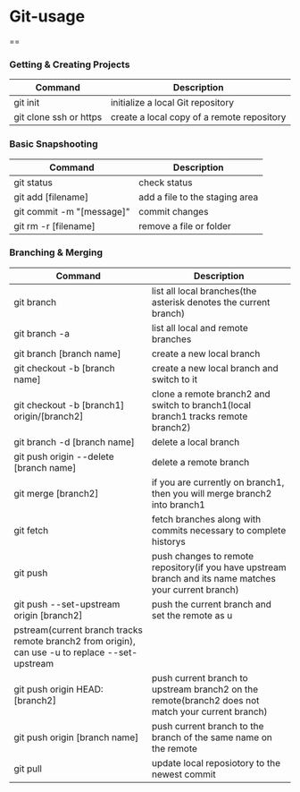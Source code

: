 # Git-usage
==

### Getting & Creating Projects

| Command | Description |
| ------- | ----------- |
| git init | initialize a local Git repository |
| git clone ssh or https | create a local copy of a remote repository |

### Basic Snapshooting

| Command | Description |
| ------- | ---------- |
| git status | check status|
| git add [filename]| add a file to the staging area |
| git commit -m "[message]" | commit changes |
| git rm -r [filename] | remove a file or folder |

### Branching & Merging

| Command | Description |
| --------| ----------|
| git branch | list all local branches(the asterisk denotes the current branch) |
| git branch -a | list all local and remote branches |
| git branch [branch name] | create a new local branch |
| git checkout -b [branch name] | create a new local branch and switch to it |
| git checkout -b [branch1] origin/[branch2] | clone a remote branch2 and switch to branch1(local branch1 tracks remote branch2) |
| git branch -d [branch name] | delete a local branch |
| git push origin --delete [branch name] | delete a remote branch |
| git merge [branch2] | if you are currently on branch1, then you will merge branch2 into branch1 |
| git fetch | fetch branches along with commits necessary to complete historys |
| git push | push changes to remote repository(if you have upstream branch and its name matches your current branch) |
| git push --set-upstream origin [branch2] | push the current branch and set the remote as u
pstream(current branch tracks remote branch2 from origin), can use -u to replace --set-upstream |
| git push origin HEAD:[branch2] | push current branch to upstream branch2 on the remote(branch2 does not match your current branch) |
| git push origin [branch name] | push current branch to the branch of the same name on the remote |
| git pull | update local reposiotory to the newest commit |

